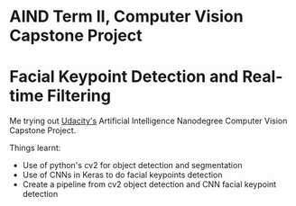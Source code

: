 <h1>AIND Term II, Computer Vision Capstone Project</h1>

<h1>Facial Keypoint Detection and Real-time Filtering</h1>

Me trying out [Udacity's](https://www.udacity.com/) Artificial Intelligence Nanodegree Computer Vision Capstone Project.

Things learnt:
- Use of python's cv2 for object detection and segmentation
- Use of CNNs in Keras to do facial keypoints detection
- Create a pipeline from cv2 object detection and CNN facial keypoint detection
